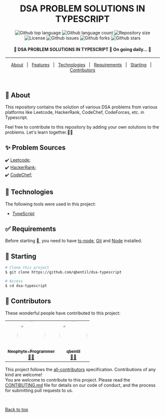 <h1 align="center">DSA PROBLEM SOLUTIONS IN TYPESCRIPT</h1>

<p align="center">
  <img alt="Github top language" src="https://img.shields.io/github/languages/top/neophyte-programmer/dsa-typescript?color=56BEB8">

  <img alt="Github language count" src="https://img.shields.io/github/languages/count/neophyte-programmer/dsa-typescript?color=56BEB8">

  <img alt="Repository size" src="https://img.shields.io/github/repo-size/neophyte-programmer/dsa-typescript?color=56BEB8">

  <img alt="License" src="https://img.shields.io/github/license/neophyte-programmer/dsa-typescript?color=56BEB8">

  <img alt="Github issues" src="https://img.shields.io/github/issues/neophyte-programmer/dsa-typescript?color=56BEB8" />

  <img alt="Github forks" src="https://img.shields.io/github/forks/neophyte-programmer/dsa-typescript?color=56BEB8" />

  <img alt="Github stars" src="https://img.shields.io/github/stars/neophyte-programmer/dsa-typescript?color=56BEB8" />
</p>

<!-- Status -->

<h4 align="center"> 
	🚧  DSA PROBLEM SOLUTIONS IN TYPESCRIPT 🚀 On going daily...  🚧
</h4>

<hr>

<p align="center">
  <a href="#dart-about">About</a> &#xa0; | &#xa0; 
  <a href="#sparkles-features">Features</a> &#xa0; | &#xa0;
  <a href="#rocket-technologies">Technologies</a> &#xa0; | &#xa0;
  <a href="#white_check_mark-requirements">Requirements</a> &#xa0; | &#xa0;
  <a href="#checkered_flag-starting">Starting</a> &#xa0; | &#xa0;
  <a href="#memo-contributors" target="_blank">Contributors</a>
</p>

<br>

## :dart: About

This repository contains the solution of various DSA problems from various platforms like Leetcode, HackerRank, CodeChef, CodeForces, etc. in Typescript.

Feel free to contribute to this repository by adding your own solutions to the problems.
Let's learn together.👯‍♂️

## :sparkles: Problem Sources

:heavy_check_mark: [Leetcode](https://leetcode.com/);\
:heavy_check_mark: [HackerRank](https://www.hackerrank.com/);\
:heavy_check_mark: [CodeChef](https://www.codechef.com/);

## :rocket: Technologies

The following tools were used in this project:

- [TypeScript](https://www.typescriptlang.org/)

## :white_check_mark: Requirements

Before starting :checkered_flag:, you need to have [ts-node](https://www.typescriptlang.org/), [Git](https://git-scm.com) and [Node](https://nodejs.org/en/) installed.

## :checkered_flag: Starting

```bash
# Clone this project
$ git clone https://github.com/qbentil/dsa-typescript

# Access
$ cd dsa-typescript

```


## :memo: Contributors

These wonderful people have contributed to this project:

<table>
  <tr>
      <td align="center">
      <a href="https://github.com/Neophyte-Programmer" style="border-radius: 50%;">
        <img style="border-radius: 50%;" src="https://avatars.githubusercontent.com/u/88439064?v=4" width="90px;" alt=""/><br /><sub><b>Neophyte-Programmer</b></sub></a><br /><a href="https://github.com/neophyte-programmer/dsa-typescript/commits?author=Neophyte-Programmer" title="Code">👩‍💻</a>
    </td>
    <td align="center">
      <a href="https://github.com/qbentil"><img style="border-radius: 50%;" src="https://avatars.githubusercontent.com/u/55560024?v=4" width="90px;" alt=""/><br /><sub><b>qbentil</b></sub></a><br /><a href="https://github.com/neophyte-programmer/dsa-typescript/commits?author=qbentil" title="Code">👨‍💻</a>
    </td>

  </tr>
</table>

This project follows the [all-contributors](#) specification. Contributions of any kind are welcome! \
You are welcome to contribute to this project. 
Please read the [CONTIBUTING.md](https://github.com/neophyte-programmer/dsa-typescript/blob/main/CONTRIBUTING.md) file for details on our code of conduct, and the process for submitting pull requests to us.

&#xa0;

<a href="#top">Back to top</a>
